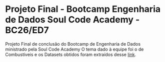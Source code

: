 # Projeto Final - Bootcamp Engenharia de Dados Soul Code Academy - BC26/ED7
Projeto Final de conclusão do Bootcamp de Engenharia de Dados ministrado pela Soul Code Academy
O tema dado à equipe foi o de Combustíveis e os Datasets obtidos foram extraídos desse [link](https://dados.gov.br/dados/organizacoes/visualizar/agencia-nacional-do-petroleo-gas-natural-e-biocombustiveis-anp).
